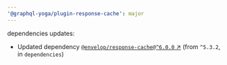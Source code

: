 ```yaml
---
'@graphql-yoga/plugin-response-cache': major
---
```

dependencies updates:
  - Updated dependency [`@envelop/response-cache@^6.0.0`
    ↗︎](https://www.npmjs.com/package/@envelop/response-cache/v/6.0.0) (from `^5.3.2`, in
    `dependencies`)
